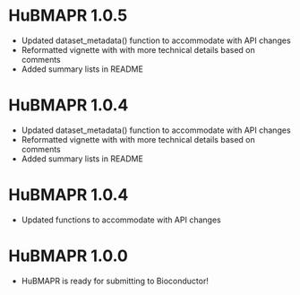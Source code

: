 # HuBMAPR 1.0.5

* Updated dataset_metadata() function to accommodate with API changes 
* Reformatted vignette with with more technical details based on comments
* Added summary lists in README

# HuBMAPR 1.0.4

* Updated dataset_metadata() function to accommodate with API changes 
* Reformatted vignette with with more technical details based on comments
* Added summary lists in README

# HuBMAPR 1.0.4

* Updated functions to accommodate with API changes 

# HuBMAPR 1.0.0

* HuBMAPR is ready for submitting to Bioconductor!
